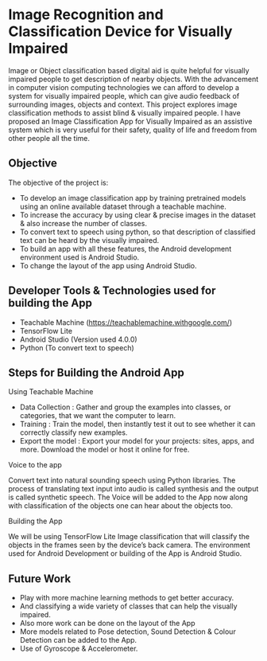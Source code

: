 # **Image Recognition and Classification Device for Visually Impaired**

Image or Object classification based digital aid is quite helpful for visually impaired people to get description of nearby objects. With the advancement in computer vision computing technologies we can afford to develop a system for visually impaired people, which can give audio feedback of surrounding images, objects and context. This project explores image classification methods to assist blind & visually impaired people. I have proposed an Image Classification App for Visually Impaired as an assistive system which is very useful for their safety, quality of life and freedom from other people all the time.


## Objective

The objective of the project is:
* To develop an image classification app by training pretrained models using an online available dataset through a teachable machine. 
* To increase the accuracy by using clear & precise images in the dataset & also increase the number of classes.
* To convert text to speech using python, so that description of classified text can be heard by the visually impaired.
* To build an app with all these features, the Android development environment used is Android Studio.
* To change the layout of the app using Android Studio.


## Developer Tools & Technologies used for building the App

* Teachable Machine (https://teachablemachine.withgoogle.com/)
* TensorFlow Lite
* Android Studio (Version used 4.0.0)
* Python (To convert text to speech)


## Steps for Building the Android App

Using Teachable Machine

* Data Collection : Gather and group the examples into classes, or categories, that we want the computer to learn.
* Training : Train the model, then instantly test it out to see whether it can correctly classify new examples.
* Export the model : Export your model for your projects: sites, apps, and more. Download the model or host it online for free.

Voice to the app

Convert text into natural sounding speech using Python libraries. The process of translating text input into audio is called synthesis and the output is called synthetic speech. The Voice will be added to the App now along with classification of the objects one can hear about the objects too.

Building the App

We will be using TensorFlow Lite Image classification that will classify the objects in the frames seen by the device’s back camera.
The environment used for Android Development or building of the App is Android Studio.

## Future Work

* Play with more machine learning methods to get better accuracy.
* And classifying a wide variety of classes that can help the visually impaired.
* Also more work can be done on the layout of the App
* More models related to Pose detection, Sound Detection & Colour Detection can be added to the App.
* Use of Gyroscope & Accelerometer.





  



